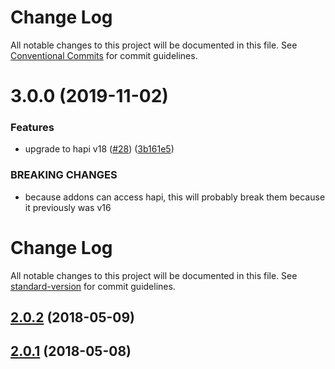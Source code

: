 # Change Log

All notable changes to this project will be documented in this file.
See [Conventional Commits](https://conventionalcommits.org) for commit guidelines.

# 3.0.0 (2019-11-02)


### Features

* upgrade to hapi v18 ([#28](https://github.com/piobyte/flamingo-sentry/issues/28)) ([3b161e5](https://github.com/piobyte/flamingo-sentry/commit/3b161e5))


### BREAKING CHANGES

* because addons can access hapi, this will probably
break them because it previously was v16





# Change Log

All notable changes to this project will be documented in this file. See [standard-version](https://github.com/conventional-changelog/standard-version) for commit guidelines.

<a name="2.0.2"></a>
## [2.0.2](https://github.com/piobyte/flamingo-sentry/compare/v2.0.1...v2.0.2) (2018-05-09)



<a name="2.0.1"></a>
## [2.0.1](https://github.com/piobyte/flamingo-sentry/compare/v2.0.0...v2.0.1) (2018-05-08)
